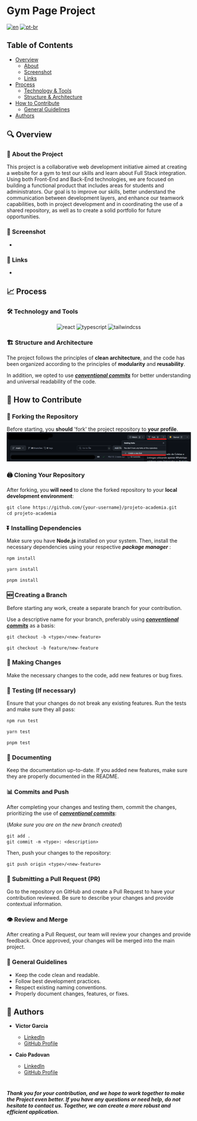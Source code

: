 # Gym Page Project

[![en](https://img.shields.io/badge/lang-en-brightgreen)](https://github.com/VFGarciaDev/projeto-academia/blob/main/README.en.md)
[![pt-br](https://img.shields.io/badge/lang-pt--br-blue)](https://github.com/VFGarciaDev/projeto-academia/blob/main/README.md)

## Table of Contents
- [Overview](#🔍-overview)
  - [About](#📄-about-the-project)
  - [Screenshot](#📸-screenshot)
  - [Links](#🔗-links)
- [Process](#📈-process)
  - [Technology & Tools](#️🛠️-technology-and-tools)
  - [Structure & Architecture](#🏗-structure-and-architecture)
- [How to Contribute](#🤝-how-to-contribute)
  - [General Guidelines](#💼-general-guidelines)
- [Authors](#👥-authors)

## 🔍 Overview
### 📄 About the Project
This project is a collaborative web development initiative aimed at creating a website for a gym to test our skills and learn about Full Stack integration. Using both Front-End and Back-End technologies, we are focused on building a functional product that includes areas for students and administrators. Our goal is to improve our skills, better understand the communication between development layers, and enhance our teamwork capabilities, both in project development and in coordinating the use of a shared repository, as well as to create a solid portfolio for future opportunities.

### 📸 Screenshot
-

### 🔗 Links
-

## 📈 Process
### 🛠️ Technology and Tools
<div align='center'>
   <img align='center' height='50' width='60' title='React' alt='react' src='https://cdn.jsdelivr.net/gh/devicons/devicon@latest/icons/react/react-original-wordmark.svg' />
   <img align='center' height='50' width='60' title='TypeScript' alt='typescript' src='https://cdn.jsdelivr.net/gh/devicons/devicon@latest/icons/typescript/typescript-original.svg' />
   <img align='center' height='50' width='60' title='Tailwindcss' alt='tailwindcss' src='https://cdn.jsdelivr.net/gh/devicons/devicon@latest/icons/tailwindcss/tailwindcss-original.svg' />
</div>

### 🏗 Structure and Architecture
The project follows the principles of **clean architecture**, and the code has been organized according to the principles of **modularity** and **reusability**.

In addition, we opted to use [***conventional commits***](https://www.conventionalcommits.org/en/v1.0.0/) for better understanding and universal readability of the code.

## 🤝 How to Contribute
### 🌳 Forking the Repository
Before starting, you **should** 'fork' the project repository to **your profile**.
![Fork Repository](./src/assets/readme-images/fork.png)

### 🖨 Cloning Your Repository
After forking, you **will need** to clone the forked repository to your **local development environment**:

```
git clone https://github.com/{your-username}/projeto-academia.git
cd projeto-academia
```

### ⏬ Installing Dependencies
Make sure you have **Node.js** installed on your system. Then, install the necessary dependencies using your respective ***package manager*** :

```
npm install
```
```
yarn install
```
```
pnpm install
```

### 🆕 Creating a Branch
Before starting any work, create a separate branch for your contribution.

Use a descriptive name for your branch, preferably using [***conventional commits***](#structure-and-architecture) as a basis:

```
git checkout -b <type>/<new-feature>
```
```
git checkout -b feature/new-feature
```

### 🔨 Making Changes
Make the necessary changes to the code, add new features or bug fixes.

### 🧪 Testing (If necessary)
Ensure that your changes do not break any existing features. Run the tests and make sure they all pass:

```
npm run test
```
```
yarn test
```
```
pnpm test
```

### 📝 Documenting
Keep the documentation up-to-date. If you added new features, make sure they are properly documented in the README.

### 📊 Commits and Push
After completing your changes and testing them, commit the changes, prioritizing the use of [***conventional commits***](#structure-and-architecture):

(*Make sure you are on the new branch created*)
```
git add .
git commit -m <type>: <description>
```

Then, push your changes to the repository:

```
git push origin <type>/<new-feature>
```

### 📨 Submitting a Pull Request (PR)
Go to the repository on GitHub and create a Pull Request to have your contribution reviewed. Be sure to describe your changes and provide contextual information.

### 👁 Review and Merge
After creating a Pull Request, our team will review your changes and provide feedback. Once approved, your changes will be merged into the main project.

### 💼 General Guidelines
- Keep the code clean and readable.
- Follow best development practices.
- Respect existing naming conventions.
- Properly document changes, features, or fixes.

## 👥 Authors
- **Victor Garcia**
  - [LinkedIn](https://www.linkedin.com/in/victor-fgarcia/)
  - [GitHub Profile](https://github.com/VFGarciaDev)

- **Caio Padovan**
  - [LinkedIn](https://www.linkedin.com/in/caio-padovan-b28a97262/)
  - [GitHub Profile](https://github.com/caiopadovan)

#
**_Thank you for your contribution, and we hope to work together to make the Project even better. If you have any questions or need help, do not hesitate to contact us. Together, we can create a more robust and efficient application._**

